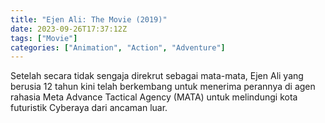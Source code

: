 ```yaml
---
title: "Ejen Ali: The Movie (2019)"
date: 2023-09-26T17:37:12Z
tags: ["Movie"]
categories: ["Animation", "Action", "Adventure"]
---
```


Setelah secara tidak sengaja direkrut sebagai mata-mata, Ejen Ali yang berusia 12 tahun kini telah berkembang untuk menerima perannya di agen rahasia Meta Advance Tactical Agency (MATA) untuk melindungi kota futuristik Cyberaya dari ancaman luar.

  <mux-player stream-type="on-demand"
  src="https://kp3d-my.sharepoint.com/personal/ryoo_kp3d_onmicrosoft_com/_layouts/15/download.aspx?share=EaiIIFIXRMxOuI5Mjo1UshgBJfx71yaOmn3pa8ZCqyEtWA" metadata-video-title="Ejen Ali: The Movie (2019)" prefer-playback="mse" controls>
  </mux-player>
  
  
  <script src="https://cdn.jsdelivr.net/npm/@mux/mux-player"></script>
  
   <script id="i6jHVYRv01DdvQLTMGUbNtH4ugRWRM8HS8BCidBnpJ54" type="application/ld+json">
 {
  "@context": "https://schema.org/",
  "@type": "VideoObject",
  "name": "Ejen Ali: The Movie (2019)",
  "contentUrl": "https://stream.mux.com/i6jHVYRv01DdvQLTMGUbNtH4ugRWRM8HS8BCidBnpJ54.m3u8",
  "thumbnailUrl": "https://www.themoviedb.org/t/p/original/jFn3rQVeibfgYmr64GgOAjXiCiZ.jpg?width=314&fit_mode=preserve&time=25",
  "uploadDate": "2023-09-26T17:37:12Z",
}

</script>